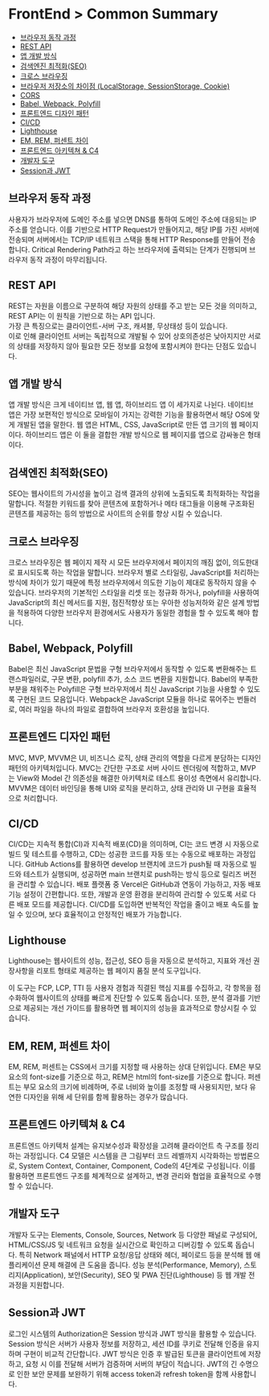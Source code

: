 # FrontEnd > Common Summary

- [브라우저 동작 과정](#브라우저-동작-과정)
- [REST API](#rest-api)
- [앱 개발 방식](#앱-개발-방식)
- [검색엔진 최적화(SEO)](#검색엔진-최적화seo)
- [크로스 브라우징](#크로스-브라우징)
- [브라우저 저장소의 차이점 (LocalStorage, SessionStorage, Cookie)](#브라우저-저장소의-차이점-localstorage-sessionstorage-cookie)
- [CORS](#CORS)
- [Babel, Webpack, Polyfill](#babel-webpack-polyfill)
- [프론트엔드 디자인 패턴](#프론트엔드-디자인-패턴)
- [CI/CD](#cicd)
- [Lighthouse](#lighthouse)
- [EM, REM, 퍼센트 차이](#em-rem-퍼센트-차이)
- [프론트엔드 아키텍쳐 & C4](#프론트엔드-아키텍쳐--c4)
- [개발자 도구](#개발자-도구)
- [Session과 JWT](#session과-jwt)

## 브라우저 동작 과정

사용자가 브라우저에 도메인 주소를 넣으면 DNS를 통하여 도메인 주소에 대응되는 IP 주소를 얻습니다. 이를 기반으로 HTTP Request가 만들어지고, 해당 IP를 가진 서버에 전송되며 서버에서는 TCP/IP 네트워크 스택을 통해 HTTP Response를 만들어 전송합니다. Critical Rendering Path라고 하는 브라우저에 출력되는 단계가 진행되며 브라우저 동작 과정이 마무리됩니다.

## REST API

REST는 자원을 이름으로 구분하여 해당 자원의 상태를 주고 받는 모든 것을 의미하고, REST API는 이 원칙을 기반으로 하는 API 입니다.<br/> 가장 큰 특징으로는 클라이언트-서버 구조, 캐셔블, 무상태성 등이 있습니다.<br/> 이로 인해 클라이언트 서버는 독립적으로 개발될 수 있어 상호의존성은 낮아지지만 서로의 상태를 저장하지 않아 필요한 모든 정보를 요청에 포함시켜야 한다는 단점도 있습니다.

## 앱 개발 방식

앱 개발 방식은 크게 네이티브 앱, 웹 앱, 하이브리드 앱 이 세가지로 나뉜다. 네이티브 앱은 가장 보편적인 방식으로 모바일이 가지는 강력한 기능을 활용하면서 해당 OS에 맞게 개발된 앱을 말한다. 웹 앱은 HTML, CSS, JavaScript로 만든 앱 크기의 웹 페이지이다. 하이브리드 앱은 이 둘을 결합한 개발 방식으로 웹 페이지를 앱으로 감싸놓은 형태이다.

## 검색엔진 최적화(SEO)

SEO는 웹사이트의 가시성을 높이고 검색 결과의 상위에 노출되도록 최적화하는 작업을 말합니다. 적절한 키워드를 찾아 콘텐츠에 포함하거나 메타 태그들을 이용해 구조화된 콘텐츠를 제공하는 등의 방법으로 사이트의 순위를 향상 시킬 수 있습니다.

## 크로스 브라우징

크로스 브라우징은 웹 페이지 제작 시 모든 브라우저에서 페이지의 깨짐 없이, 의도한대로 표시되도록 하는 작업을 말합니다. 브라우저 별로 스타일링, JavaScript를 처리하는 방식에 차이가 있기 때문에 특정 브라우저에서 의도한 기능이 제대로 동작하지 않을 수 있습니다. 브라우저의 기본적인 스타일을 리셋 또는 정규화 하거나, polyfill을 사용하여 JavaScript의 최신 메서드를 지원, 점진적향상 또는 우아한 성능저하와 같은 설계 방법을 적용하여 다양한 브라우저 환경에서도 사용자가 동일한 경험을 할 수 있도록 해야 합니다.

## Babel, Webpack, Polyfill

Babel은 최신 JavaScript 문법을 구형 브라우저에서 동작할 수 있도록 변환해주는 트랜스파일러로, 구문 변환, polyfill 추가, 소스 코드 변환을 지원합니다. Babel의 부족한 부분을 채워주는 Polyfill은 구형 브라우저에서 최신 JavaScript 기능을 사용할 수 있도록 구현된 코드 모음입니다. Webpack은 JavaScript 모듈을 하나로 묶어주는 번들러로, 여러 파일을 하나의 파일로 결합하여 브라우저 호환성을 높입니다.

## 프론트엔드 디자인 패턴

MVC, MVP, MVVM은 UI, 비즈니스 로직, 상태 관리의 역할을 다르게 분담하는 디자인 패턴의 아키텍처입니다. MVC는 간단한 구조로 서버 사이드 렌더링에 적합하고, MVP는 View와 Model 간 의존성을 해결한 아키텍처로 테스트 용이성 측면에서 유리합니다. MVVM은 데이터 바인딩을 통해 UI와 로직을 분리하고, 상태 관리와 UI 구현을 효율적으로 처리합니다.

## CI/CD

CI/CD는 지속적 통합(CI)과 지속적 배포(CD)을 의미하며, CI는 코드 변경 시 자동으로 빌드 및 테스트를 수행하고, CD는 성공한 코드를 자동 또는 수동으로 배포하는 과정입니다. GitHub Actions를 활용하면 develop 브랜치에 코드가 push될 때 자동으로 빌드와 테스트가 실행되며, 성공하면 main 브랜치로 push하는 방식 등으로 릴리즈 버전을 관리할 수 있습니다.
배포 플랫폼 중 Vercel은 GitHub과 연동이 가능하고, 자동 배포 기능 설정이 간편합니다. 또한, 개발과 운영 환경을 분리하여 관리할 수 있도록 서로 다른 배포 모드를 제공합니다. CI/CD를 도입하면 반복적인 작업을 줄이고 배포 속도를 높일 수 있으며, 보다 효율적이고 안정적인 배포가 가능합니다.

## Lighthouse

Lighthouse는 웹사이트의 성능, 접근성, SEO 등을 자동으로 분석하고, 지표와 개선 권장사항을 리포트 형태로 제공하는 웹 페이지 품질 분석 도구입니다.

이 도구는 FCP, LCP, TTI 등 사용자 경험과 직결된 핵심 지표를 수집하고, 각 항목을 점수화하여 웹사이트의 상태를 빠르게 진단할 수 있도록 돕습니다. 또한, 분석 결과를 기반으로 제공되는 개선 가이드를 활용하면 웹 페이지의 성능을 효과적으로 향상시킬 수 있습니다.

## EM, REM, 퍼센트 차이

EM, REM, 퍼센트는 CSS에서 크기를 지정할 때 사용하는 상대 단위입니다. EM은 부모 요소의 font-size를 기준으로 하고, REM은 html의 font-size를 기준으로 합니다. 퍼센트는 부모 요소의 크기에 비례하며, 주로 너비와 높이를 조정할 때 사용되지만, 보다 유연한 디자인을 위해 세 단위를 함께 활용하는 경우가 많습니다.

## 프론트엔드 아키텍쳐 & C4

프론트엔드 아키텍처 설계는 유지보수성과 확장성을 고려해 클라이언트 측 구조를 정리하는 과정입니다. C4 모델은 시스템을 큰 그림부터 코드 레벨까지 시각화하는 방법론으로, System Context, Container, Component, Code의 4단계로 구성됩니다. 이를 활용하면 프론트엔드 구조를 체계적으로 설계하고, 변경 관리와 협업을 효율적으로 수행할 수 있습니다.

## 개발자 도구

개발자 도구는 Elements, Console, Sources, Network 등 다양한 패널로 구성되어, HTML/CSS/JS 및 네트워크 요청을 실시간으로 확인하고 디버깅할 수 있도록 돕습니다.
특히 Network 패널에서 HTTP 요청/응답 상태와 헤더, 페이로드 등을 분석해 웹 애플리케이션 문제 해결에 큰 도움을 줍니다.
성능 분석(Performance, Memory), 스토리지(Application), 보안(Security), SEO 및 PWA 진단(Lighthouse) 등 웹 개발 전 과정을 지원합니다.

## Session과 JWT

로그인 시스템의 Authorization은 Session 방식과 JWT 방식을 활용할 수 있습니다. Session 방식은 서버가 사용자 정보를 저장하고, 세션 ID를 쿠키로 전달해 인증을 유지하며 구현이 비교적 간단합니다. JWT 방식은 인증 후 발급된 토큰을 클라이언트에 저장하고, 요청 시 이를 전달해 서버가 검증하며 서버의 부담이 적습니다. JWT의 긴 수명으로 인한 보안 문제를 보완하기 위해 access token과 refresh token을 함께 사용합니다.
